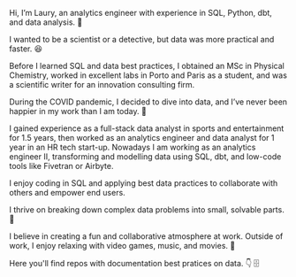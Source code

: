 Hi, I’m Laury, an analytics engineer with experience in SQL, Python, dbt, and data analysis. 👋

I wanted to be a scientist or a detective, but data was more practical and faster. 😆

Before I learned SQL and data best practices, I obtained an MSc in Physical Chemistry, worked in excellent labs in Porto and Paris as a student, and was a scientific writer for an innovation consulting firm.

During the COVID pandemic, I decided to dive into data, and I’ve never been happier in my work than I am today. 🙏

I gained experience as a full-stack data analyst in sports and entertainment for 1.5 years, then worked as an analytics engineer and data analyst for 1 year in an HR tech start-up.
Nowadays I am working as an analytics engineer II, transforming and modelling data using SQL, dbt, and low-code tools like Fivetran or Airbyte.

I enjoy coding in SQL and applying best data practices to collaborate with others and empower end users.

I thrive on breaking down complex data problems into small, solvable parts. 🤠

I believe in creating a fun and collaborative atmosphere at work. Outside of work, I enjoy relaxing with video games, music, and movies. 🍿

Here you'll find repos with documentation best pratices on data. 👇 🗄️
